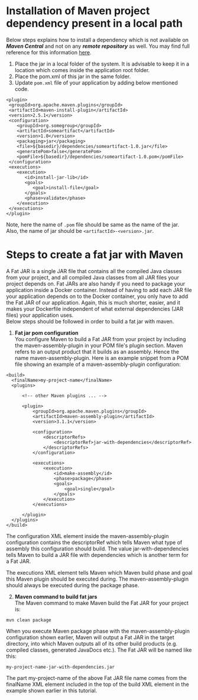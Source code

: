 # Installation of Maven project dependency present in a local path

Below steps explains how to install a dependency which is not available on ***Maven Central*** and not on any ***remote repository*** as well. You may find full reference for this information [here](https://www.baeldung.com/install-local-jar-with-maven/).

1. Place the jar in a local folder of the system. It is advisable to keep it in a location which comes inside the application root folder.
2. Place the pom.xml of this jar in the same folder.
3. Update `pom.xml` file of your application by adding below mentioned code.
```
<plugin>
 <groupId>org.apache.maven.plugins</groupId>
 <artifactId>maven-install-plugin</artifactId>
 <version>2.5.1</version>
 <configuration>
    <groupId>org.somegroup</groupId>
    <artifactId>someartifact</artifactId>
    <version>1.0</version>
    <packaging>jar</packaging>
    <file>${basedir}/dependencies/someartifact-1.0.jar</file>
    <generatePom>false</generatePom>
    <pomFile>${basedir}/dependencies/someartifact-1.0.pom</pomFile>
 </configuration>
 <executions>
    <execution>
       <id>install-jar-lib</id>
       <goals>
          <goal>install-file</goal>
       </goals>
       <phase>validate</phase>
    </execution>
 </executions>
</plugin>
```
Note, here the name of `.pom` file should be same as the name of the jar. Also, the name of jar should be `<artifactId>-<version>.jar`.


# Steps to create a fat jar with Maven

A Fat JAR is a single JAR file that contains all the compiled Java classes from your project, and all compiled Java classes from all JAR files your project depends on. Fat JARs are also handy if you need to package your application inside a Docker container. Instead of having to add each JAR file your application depends on to the Docker container, you only have to add the Fat JAR of our application. Again, this is much shorter, easier, and it makes your Dockerfile independent of what external dependencies (JAR files) your application uses.  
Below steps should be followed in order to build a fat jar with maven.

1. **Fat jar pom configuration**  
You configure Maven to build a Fat JAR from your project by including the maven-assembly-plugin in your POM file's plugin section. Maven refers to an output product that it builds as an assembly. Hence the name maven-assembly-plugin. Here is an example snippet from a POM file showing an example of a maven-assembly-plugin configuration:
```
<build>
  <finalName>my-project-name</finalName>
  <plugins>

      <!-- other Maven plugins ... -->

      <plugin>
          <groupId>org.apache.maven.plugins</groupId>
          <artifactId>maven-assembly-plugin</artifactId>
          <version>3.1.1</version>

          <configuration>
              <descriptorRefs>
                  <descriptorRef>jar-with-dependencies</descriptorRef>
              </descriptorRefs>
          </configuration>

          <executions>
              <execution>
                  <id>make-assembly</id>
                  <phase>package</phase>
                  <goals>
                      <goal>single</goal>
                  </goals>
              </execution>
          </executions>

      </plugin>
  </plugins>
</build>
```
The configuration XML element inside the maven-assembly-plugin configuration contains the descriptorRef which tells Maven what type of assembly this configuration should build. The value jar-with-dependencies tells Maven to build a JAR file with dependencies which is another term for a Fat JAR.

The executions XML element tells Maven which Maven build phase and goal this Maven plugin should be executed during. The maven-assembly-plugin should always be executed during the package phase.

2. **Maven command to build fat jars**  
The Maven command to make Maven build the Fat JAR for your project is:
```
mvn clean package
```
When you execute Maven package phase with the maven-assembly-plugin configuration shown earlier, Maven will output a Fat JAR in the target directory, into which Maven outputs all of its other build products (e.g. compiled classes, generated JavaDocs etc.). The Fat JAR will be named like this:
```
my-project-name-jar-with-dependencies.jar
```
The part my-project-name of the above Fat JAR file name comes from the finalName XML element included in the top of the build XML element in the example shown earlier in this tutorial.
